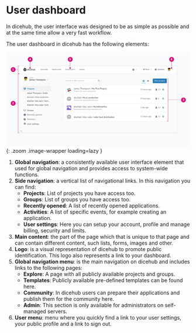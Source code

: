 # User dashboard

In dicehub, the user interface was designed to be as simple as possible and at
the same time allow a very fast workflow.

The user dashboard in dicehub has the following elements:

![User dashboard](../../assets/images/user_dashboard_ui.png){: .zoom .image-wrapper loading=lazy }

1. **Global navigation**: a consistently available user interface element that used for global navigation and provides access to system-wide functions.
1. **Side navigation**: a vertical list of navigational links. In this navigation you can find:
     - **Projects**: List of projects you have access too.
     - **Groups**: List of groups you have access too.
     - **Recently opened**: A list of recently opened applications.
     - **Activities**: A list of specific events, for example creating an application.
     - **User settings**: Here you can setup your account, profile and manage billing, security and limits.
1. **Main content**: the part of the page which that is unique to that page and can contain different content, such lists, forms, images and other.
1. **Logo**: is a visual representation of dicehub to promote public identification. This logo also represents a link to your dashboard.
1. **Global navigation menu**: is the main navigation on dicehub and includes links to the following pages:
     - **Explore**: A page with all publicly available projects and groups.
     - **Templates**: Publicly available pre-defined templates can be found here.
     - **Community**: In dicehub users can prepare their applications and publish them for the community here.
     - **Admin**: This section is only available for administrators on self-managed servers.
1. **User menu**: menu where you quickly find a link to your user settings, your public profile and a link to sign out.
